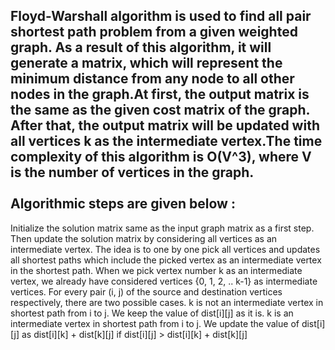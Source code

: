 Floyd-Warshall algorithm is used to find all pair shortest path problem from a given weighted graph. As a result of this algorithm, it will generate a matrix, which will represent the minimum distance from any node to all other nodes in the graph.At first, the output matrix is the same as the given cost matrix of the graph. After that, the output matrix will be updated with all vertices k as the intermediate vertex.The time complexity of this algorithm is O(V^3), where V is the number of vertices in the graph.
<br/>
<br/>
Algorithmic steps are given below :
-----------------------------------
Initialize the solution matrix same as the input graph matrix as a first step. 
Then update the solution matrix by considering all vertices as an intermediate vertex. 
The idea is to one by one pick all vertices and updates all shortest paths which include the picked vertex as an intermediate vertex in the shortest path. 
When we pick vertex number k as an intermediate vertex, we already have considered vertices {0, 1, 2, .. k-1} as intermediate vertices. 
For every pair (i, j) of the source and destination vertices respectively, there are two possible cases. 
k is not an intermediate vertex in shortest path from i to j. We keep the value of dist[i][j] as it is. 
k is an intermediate vertex in shortest path from i to j. We update the value of dist[i][j] as dist[i][k] + dist[k][j] if dist[i][j] > dist[i][k] + dist[k][j]
